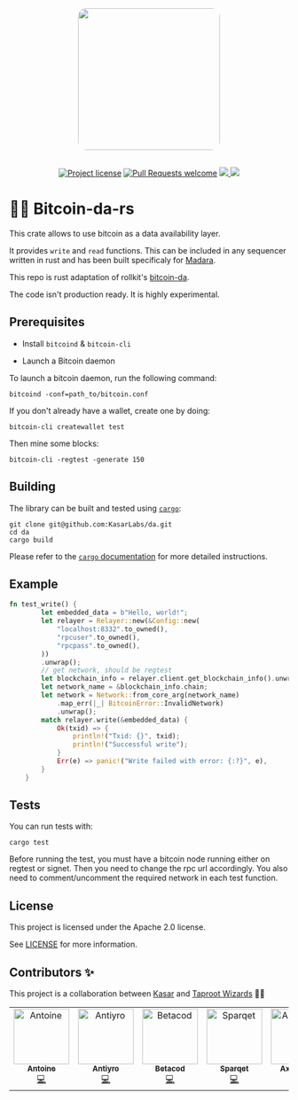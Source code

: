 <!-- markdownlint-disable -->
<div align="center">
<img src="https://i.ibb.co/kM9JL7p/Barknet-tbg.png" height="256" style="border-radius: 15px;">
</div>
<div align="center">
<br />
<!-- markdownlint-restore -->

[![Project license](https://img.shields.io/github/license/kasarlabs/bitcoin-da.svg?style=flat-square)](LICENSE)
[![Pull Requests welcome](https://img.shields.io/badge/PRs-welcome-ff69b4.svg?style=flat-square)](https://github.com/kasarlabs/bitcoin-da/issues?q=is%3Aissue+is%3Aopen+label%3A%22help+wanted%22)
<a href="https://twitter.com/KasarLabs">
<img src="https://img.shields.io/twitter/follow/KasarLabs?style=social"/>
</a>
<a href="https://github.com/kasarlabs/bitcoin-da">
<img src="https://img.shields.io/github/stars/kasarlabs/bitcoin-da?style=social"/>
</a>
</div>

# 🧙‍♂️ Bitcoin-da-rs

This crate allows to use bitcoin as a data availability layer.

It provides `write` and `read` functions. This can be included in any sequencer written in rust and has been built specificaly for [Madara](https://github.com/keep-starknet-strange/madara).

This repo is rust adaptation of rollkit's [bitcoin-da](https://github.com/rollkit/bitcoin-da).

The code isn't production ready. It is highly experimental.

## Prerequisites

- Install `bitcoind` & `bitcoin-cli`

- Launch a Bitcoin daemon

To launch a bitcoin daemon, run the following command:

```shell
bitcoind -conf=path_to/bitcoin.conf
```

If you don't already have a wallet, create one by doing:

```shell
bitcoin-cli createwallet test
```

Then mine some blocks:

```shell
bitcoin-cli -regtest -generate 150
```

## Building

The library can be built and tested using [`cargo`](https://github.com/rust-lang/cargo/):

```
git clone git@github.com:KasarLabs/da.git
cd da
cargo build
```

Please refer to the [`cargo` documentation](https://doc.rust-lang.org/stable/cargo/) for more
detailed instructions.

## Example

```rs
fn test_write() {
        let embedded_data = b"Hello, world!";
        let relayer = Relayer::new(&Config::new(
            "localhost:8332".to_owned(),
            "rpcuser".to_owned(),
            "rpcpass".to_owned(),
        ))
        .unwrap();
        // get network, should be regtest
        let blockchain_info = relayer.client.get_blockchain_info().unwrap();
        let network_name = &blockchain_info.chain;
        let network = Network::from_core_arg(network_name)
            .map_err(|_| BitcoinError::InvalidNetwork)
            .unwrap();
        match relayer.write(&embedded_data) {
            Ok(txid) => {
                println!("Txid: {}", txid);
                println!("Successful write");
            }
            Err(e) => panic!("Write failed with error: {:?}", e),
        }
    }
```

## Tests

You can run tests with:

```
cargo test
```

Before running the test, you must have a bitcoin node running either on regtest or signet.
Then you need to change the rpc url accordingly.
You also need to comment/uncomment the required network in each test function.

## License

This project is licensed under the Apache 2.0 license.

See [LICENSE](./LICENSE) for more information.

## Contributors ✨

This project is a collaboration between [Kasar](https://twitter.com/kasarlabs) and [Taproot Wizards](https://twitter.com/TaprootWizards) 🧙‍♂️

<!-- ALL-CONTRIBUTORS-LIST:START - Do not remove or modify this section -->
<!-- prettier-ignore-start -->
<!-- markdownlint-disable -->
<table>
  <tbody>
    <tr>
      <td align="center" valign="top" width="14.28%"><a href="https://github.com/0xEniotna"><img src="https://avatars.githubusercontent.com/u/101047205?v=4?s=100" width="100px;" alt="Antoine"/><br /><sub><b>Antoine</b></sub></a><br /><a href="https://github.com/kasarlabs/bitcoin-da/commits?author=0xEniotna" title="Code">💻</a></td>
      <td align="center" valign="top" width="14.28%"><a href="https://github.com/antiyro"><img src="https://avatars.githubusercontent.com/u/74653697?v=4?s=100" width="100px;" alt="Antiyro"/><br /><sub><b>Antiyro</b></sub></a><br /><a href="https://github.com/kasarlabs/bitcoin-da/commits?author=antiyro" title="Code">💻</a></td>
      <td align="center" valign="top" width="14.28%"><a href="https://github.com/betacodd"><img src="https://avatars.githubusercontent.com/u/97968794?v=4?s=100" width="100px;" alt="Betacod"/><br /><sub><b>Betacod</b></sub></a><br /><a href="https://github.com/kasarlabs/bitcoin-da/commits?author=betacodd" title="Code">💻</a></td>
      <td align="center" valign="top" width="14.28%"><a href="https://github.com/sparqet"><img src="https://avatars.githubusercontent.com/u/37338401?v=4?s=100" width="100px;" alt="Sparqet"/><br /><sub><b>Sparqet</b></sub></a><br /><a href="https://github.com/kasarlabs/bitcoin-da/commits?author=Sparqet" title="Code">💻</a></td>
      <td align="center" valign="top" width="14.28%"><a href="https://github.com/axelizsak"><img src="https://avatars.githubusercontent.com/u/98711930?v=4?s=100" width="100px;" alt="Axel Izsak"/><br /><sub><b>Axel Izsak</b></sub></a><br /><a href="https://github.com/kasarlabs/bitcoin-da/commits?author=axelizsak" title="Code">💻</a></td>
      <td align="center" valign="top" width="14.28%"><a href="https://github.com/zarboq"><img src="https://avatars.githubusercontent.com/u/37303126?v=4?s=100" width="100px;" alt="Zarboq"/><br /><sub><b>Zarboq</b></sub></a><br /><a href="https://github.com/kasarlabs/bitcoin-da/commits?author=zarboq" title="Code">💻</a></td>
    </tr>
  </tbody>
</table>